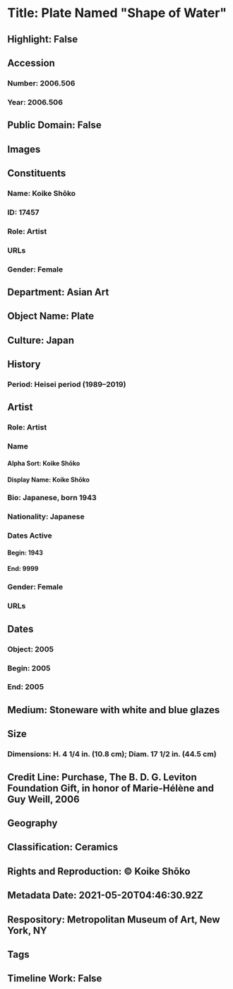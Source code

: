 # Title: Plate Named "Shape of Water"
## Highlight: False
## Accession
### Number: 2006.506
### Year: 2006.506
## Public Domain: False
## Images
## Constituents
### Name: Koike Shōko
### ID: 17457
### Role: Artist
### URLs
### Gender: Female
## Department: Asian Art
## Object Name: Plate
## Culture: Japan
## History
### Period: Heisei period (1989–2019)
## Artist
### Role: Artist
### Name
#### Alpha Sort: Koike Shōko
#### Display Name: Koike Shōko
### Bio: Japanese, born 1943
### Nationality: Japanese
### Dates Active
#### Begin: 1943
#### End: 9999
### Gender: Female
### URLs
## Dates
### Object: 2005
### Begin: 2005
### End: 2005
## Medium: Stoneware with white and blue glazes
## Size
### Dimensions: H. 4 1/4 in. (10.8 cm); Diam. 17 1/2 in. (44.5 cm)
## Credit Line: Purchase, The B. D. G. Leviton Foundation Gift, in honor of Marie-Hélène and Guy Weill, 2006
## Geography
## Classification: Ceramics
## Rights and Reproduction: © Koike Shōko
## Metadata Date: 2021-05-20T04:46:30.92Z
## Respository: Metropolitan Museum of Art, New York, NY
## Tags
## Timeline Work: False